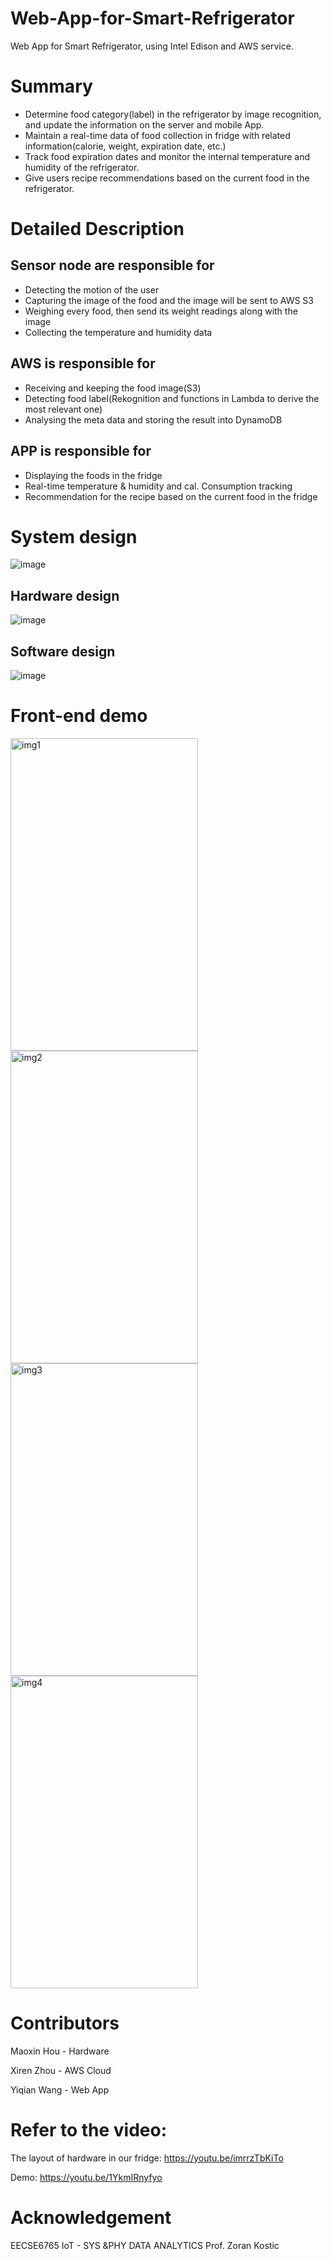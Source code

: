 # Web-App-for-Smart-Refrigerator

Web App for Smart Refrigerator, using Intel Edison and AWS service.

# Summary

* Determine food category(label) in the refrigerator by image recognition, and update the information on the server and mobile App.
* Maintain a real-time data of food collection in fridge with related information(calorie, weight, expiration date, etc.)
* Track food expiration dates and monitor the internal temperature and humidity of the refrigerator.
* Give users recipe recommendations based on the current food in the refrigerator.

# Detailed Description

## Sensor node are responsible for

* Detecting the motion of the user
* Capturing the image of the food and the image will be sent to AWS S3
* Weighing every food, then send its weight readings along with the image
* Collecting the temperature and humidity data 

## AWS is responsible for 

* Receiving and keeping the food image(S3)
* Detecting food label(Rekognition and functions in Lambda to derive the most relevant one)
* Analysing the meta data and storing the result into DynamoDB

## APP is responsible for

* Displaying the foods in the fridge
* Real-time temperature & humidity and cal. Consumption tracking
* Recommendation for the recipe based on the current food in the fridge

# System design

![image](https://github.com/OliviaWYQ/Web-App-for-Smart-Refrigerator/blob/master/demo_img/img5.png)

## Hardware design

![image](https://github.com/OliviaWYQ/Web-App-for-Smart-Refrigerator/blob/master/demo_img/img6.png)

## Software design

![image](https://github.com/OliviaWYQ/Web-App-for-Smart-Refrigerator/blob/master/demo_img/img7.png)

# Front-end demo

<img src="https://github.com/OliviaWYQ/Web-App-for-Smart-Refrigerator/blob/master/demo_img/img1.png" width = "300" height = "500" alt="img1" align=center />

<img src="https://github.com/OliviaWYQ/Web-App-for-Smart-Refrigerator/blob/master/demo_img/img2.png" width = "300" height = "500" alt="img2" align=center />

<img src="https://github.com/OliviaWYQ/Web-App-for-Smart-Refrigerator/blob/master/demo_img/img3.png" width = "300" height = "500" alt="img3" align=center />

<img src="https://github.com/OliviaWYQ/Web-App-for-Smart-Refrigerator/blob/master/demo_img/img4.png" width = "300" height = "500" alt="img4" align=center />

# Contributors

Maoxin Hou - Hardware

Xiren Zhou - AWS Cloud 

Yiqian Wang - Web App

# Refer to the video:

The layout of hardware in our fridge:
https://youtu.be/imrrzTbKiTo

Demo:
https://youtu.be/1YkmIRnyfyo

# Acknowledgement

EECSE6765 IoT - SYS &PHY DATA ANALYTICS	Prof. Zoran Kostic
